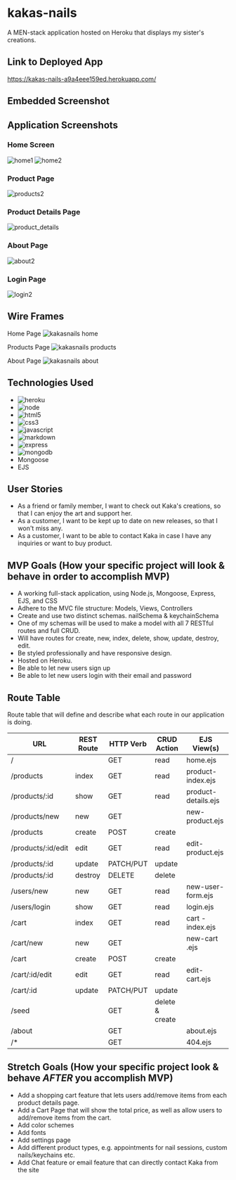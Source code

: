 # kakas-nails
A MEN-stack application hosted on Heroku that displays my sister's creations.

## Link to Deployed App
https://kakas-nails-a9a4eee159ed.herokuapp.com/

## Embedded Screenshot

## Application Screenshots

### Home Screen
![home1](https://github.com/Xingyuma39/kakas-nails/assets/152853230/a36c5339-27e3-4cfc-962c-8a7ec46260a1)
![home2](https://github.com/Xingyuma39/kakas-nails/assets/152853230/9ae74619-5fad-4139-bcea-54d72df68f27)

### Product Page
![products2](https://github.com/Xingyuma39/kakas-nails/assets/152853230/c77d0233-e3b3-41c1-b62a-0046f7209178)

### Product Details Page
![product_details](https://github.com/Xingyuma39/kakas-nails/assets/152853230/179f3ce3-8a6b-42ba-8a95-fdadcc820164)

### About Page
![about2](https://github.com/Xingyuma39/kakas-nails/assets/152853230/2fde4095-8adc-4dc2-b039-cd7e990a32d7)

### Login Page
![login2](https://github.com/Xingyuma39/kakas-nails/assets/152853230/64a2a16d-0a89-4f8c-b7b0-b347f21c9650)


## Wire Frames
Home Page
 ![kakasnails home](https://media.git.generalassemb.ly/user/51683/files/43998d1c-79ff-4156-972f-2a5349af0972)

Products Page
![kakasnails products](https://media.git.generalassemb.ly/user/51683/files/ae46ebc8-7255-4608-bd7c-fdf56a643ed6)

About Page
![kakasnails about](https://media.git.generalassemb.ly/user/51683/files/2bcd36d6-bef9-4c62-963e-4effa3006550)

## Technologies Used
- ![heroku](https://img.shields.io/badge/Heroku-430098?style=for-the-badge&logo=heroku&logoColor=white)
- ![node](https://img.shields.io/badge/Node.js-43853D?style=for-the-badge&logo=node.js&logoColor=white)
- ![html5](https://img.shields.io/badge/HTML5-E34F26?style=for-the-badge&logo=html5&logoColor=white)
- ![css3](https://img.shields.io/badge/CSS3-1572B6?style=for-the-badge&logo=css3&logoColor=white)
- ![javascript](https://img.shields.io/badge/JavaScript-323330?style=for-the-badge&logo=javascript&logoColor=F7DF1E)
- ![markdown](https://img.shields.io/badge/Markdown-000000?style=for-the-badge&logo=markdown&logoColor=white)
- ![express](https://img.shields.io/badge/Express.js-404D59?style=for-the-badge)
- ![mongodb](https://img.shields.io/badge/MongoDB-4EA94B?style=for-the-badge&logo=mongodb&logoColor=white)
- Mongoose
- EJS

## User Stories
- As a friend or family member, I want to check out Kaka's creations, so that I can enjoy the art and support her.
- As a customer, I want to be kept up to date on new releases, so that I won't miss any.
- As a customer, I want to be able to contact Kaka in case I have any inquiries or want to buy product.

## MVP Goals (How your specific project will look & behave in order to accomplish MVP)
- A working full-stack application, using Node.js, Mongoose, Express, EJS, and CSS
- Adhere to the MVC file structure: Models, Views, Controllers
- Create and use two distinct schemas. nailSchema & keychainSchema
- One of my schemas will be used to make a model with all 7 RESTful routes and full CRUD.
- Will have routes for create, new, index, delete, show, update, destroy, edit.
- Be styled professionally and have responsive design.
- Hosted on Heroku.
- Be able to let new users sign up
- Be able to let new users login with their email and password

## Route Table
Route table that will define and describe what each route in our application is doing. 

|       **URL**   | **REST Route** | **HTTP Verb** | **CRUD Action** |   **EJS View(s)**   |
| --------------- | -------------- | ------------- | --------------- | ------------------- |
| /               |                | GET           | read            | home.ejs            |
| /products       | index          | GET           | read            | product-index.ejs   |
| /products/:id   | show           | GET           | read            | product-details.ejs |
| /products/new   | new            | GET           |                 | new-product.ejs     |
| /products       | create         | POST          | create          |                     |
| /products/:id/edit  | edit           | GET           | read            | edit-product.ejs    |
| /products/:id   | update         | PATCH/PUT     | update          |                     |
| /products/:id   | destroy        | DELETE        | delete          |                     |
| /users/new       | new          | GET           | read            | new-user-form.ejs   |
| /users/login       | show          | GET           | read            | login.ejs   |
| /cart       | index          | GET           | read            | cart -index.ejs   |
| /cart/new   | new            | GET           |                 | new-cart .ejs     |
| /cart | create         | POST          | create          |                     |
| /cart/:id/edit  | edit           | GET           | read            | edit-cart.ejs    |
| /cart/:id   | update         | PATCH/PUT     | update          |                     |
| /seed           |                | GET           | delete & create |                     |
| /about          |                | GET           |                 | about.ejs           |
| /*              |                | GET           |                 | 404.ejs             |

## Stretch Goals (How your specific project look & behave *AFTER* you accomplish MVP)
- Add a shopping cart feature that lets users add/remove items from each product details page.
- Add a Cart Page that will show the total price, as well as allow users to add/remove items from the cart.
- Add color schemes
- Add fonts
- Add settings page
- Add different product types, e.g. appointments for nail sessions, custom nails/keychains etc.
- Add Chat feature or email feature that can directly contact Kaka from the site

